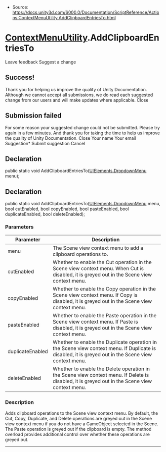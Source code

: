 * Source: https://docs.unity3d.com/6000.0/Documentation/ScriptReference/Actions.ContextMenuUtility.AddClipboardEntriesTo.html

#  [ContextMenuUtility](https://docs.unity3d.com/6000.0/Documentation/ScriptReference/Actions.ContextMenuUtility.html).AddClipboardEntriesTo
Leave feedback
Suggest a change
## Success!
Thank you for helping us improve the quality of Unity Documentation. Although we cannot accept all submissions, we do read each suggested change from our users and will make updates where applicable.
Close
## Submission failed
For some reason your suggested change could not be submitted. Please <a>try again</a> in a few minutes. And thank you for taking the time to help us improve the quality of Unity Documentation.
Close
Your name Your email Suggestion* Submit suggestion
Cancel
## Declaration
public static void AddClipboardEntriesTo([UIElements.DropdownMenu](https://docs.unity3d.com/6000.0/Documentation/ScriptReference/UIElements.DropdownMenu.html) menu); 
## Declaration
public static void AddClipboardEntriesTo([UIElements.DropdownMenu](https://docs.unity3d.com/6000.0/Documentation/ScriptReference/UIElements.DropdownMenu.html) menu, bool cutEnabled, bool copyEnabled, bool pasteEnabled, bool duplicateEnabled, bool deleteEnabled); 
### Parameters
Parameter | Description  
---|---  
menu | The Scene view context menu to add a clipboard operations to.  
cutEnabled | Whether to enable the Cut operation in the Scene view context menu. When Cut is disabled, it is greyed out in the Scene view context menu.  
copyEnabled | Whether to enable the Copy operation in the Scene view context menu. If Copy is disabled, it is greyed out in the Scene view context menu.  
pasteEnabled | Whether to enable the Paste operation in the Scene view context menu. If Paste is disabled, it is greyed out in the Scene view context menu.  
duplicateEnabled | Whether to enable the Duplicate operation in the Scene view context menu. If Duplicate is disabled, it is greyed out in the Scene view context menu.  
deleteEnabled | Whether to enable the Delete operation in the Scene view context menu. If Delete is disabled, it is greyed out in the Scene view context menu.  
### Description
Adds clipboard operations to the Scene view context menu.
By default, the Cut, Copy, Duplicate, and Delete operations are greyed out in the Scene view context menu if you do not have a GameObject selected in the Scene. The Paste operation is greyed out if the clipboard is empty. The method overload provides additional control over whether these operations are greyed out.
* * *
